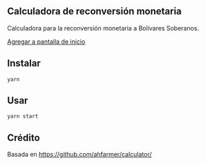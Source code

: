 Calculadora de reconversión monetaria
---

Calculadora para la reconversión monetaria a Bolívares Soberanos.

[Agregar a pantalla de inicio](./add-to-homescreen/README.md)


Instalar
---

`yarn`


Usar
---

`yarn start`

Crédito
---

Basada en https://github.com/ahfarmer/calculator/

